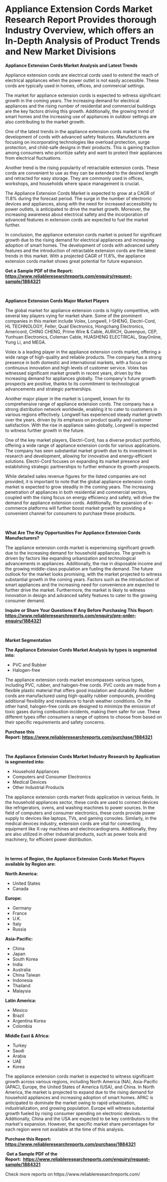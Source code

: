 <p><h1>Appliance Extension Cords Market Research Report Provides thorough Industry Overview, which offers an In-Depth Analysis of Product Trends and New Market Divisions</h1></p><p><strong>Appliance Extension Cords Market Analysis and Latest Trends</strong></p>
<p><p>Appliance extension cords are electrical cords used to extend the reach of electrical appliances when the power outlet is not easily accessible. These cords are typically used in homes, offices, and commercial settings.</p><p>The market for appliance extension cords is expected to witness significant growth in the coming years. The increasing demand for electrical appliances and the rising number of residential and commercial buildings are the key factors driving this growth. Additionally, the growing trend of smart homes and the increasing use of appliances in outdoor settings are also contributing to the market growth.</p><p>One of the latest trends in the appliance extension cords market is the development of cords with advanced safety features. Manufacturers are focusing on incorporating technologies like overload protection, surge protection, and child-safe designs in their products. This is gaining traction among consumers who prioritize safety and want to protect their appliances from electrical fluctuations.</p><p>Another trend is the rising popularity of retractable extension cords. These cords are convenient to use as they can be extended to the desired length and retracted for easy storage. They are commonly used in offices, workshops, and households where space management is crucial.</p><p>The Appliance Extension Cords Market is expected to grow at a CAGR of 11.8% during the forecast period. The surge in the number of electronic devices and appliances, along with the need for increased accessibility to power outlets, is anticipated to drive the market growth. Moreover, the increasing awareness about electrical safety and the incorporation of advanced features in extension cords are expected to fuel the market further.</p><p>In conclusion, the appliance extension cords market is poised for significant growth due to the rising demand for electrical appliances and increasing adoption of smart homes. The development of cords with advanced safety features and the introduction of retractable extension cords are the latest trends in this market. With a projected CAGR of 11.8%, the appliance extension cords market shows great potential for future expansion.</p></p>
<p><strong>Get a Sample PDF of the Report:&nbsp; <a href="https://www.reliableresearchreports.com/enquiry/request-sample/1884321">https://www.reliableresearchreports.com/enquiry/request-sample/1884321</a></strong></p>
<p>&nbsp;</p>
<p><strong>Appliance Extension Cords Major Market Players</strong></p>
<p><p>The global market for appliance extension cords is highly competitive, with several key players vying for market share. Some of the prominent companies in this market include Volex, Longwell, I-SHENG, Electri-Cord, HL TECHNOLOGY, Feller, Quail Electronics, Hongchang Electronics, Americord, CHING CHENG, Prime Wire & Cable, AURICH, Queenpuo, CEP, Yunhuan Electronics, Coleman Cable, HUASHENG ELECTRICAL, StayOnline, Yung Li, and MEGA.</p><p>Volex is a leading player in the appliance extension cords market, offering a wide range of high-quality and reliable products. The company has a strong presence in both domestic and international markets, with a focus on continuous innovation and high levels of customer service. Volex has witnessed significant market growth in recent years, driven by the increasing demand for appliances globally. The company's future growth prospects are positive, thanks to its commitment to technological advancements and strategic partnerships.</p><p>Another major player in the market is Longwell, known for its comprehensive range of appliance extension cords. The company has a strong distribution network worldwide, enabling it to cater to customers in various regions effectively. Longwell has experienced steady market growth over the years, driven by its emphasis on product quality and customer satisfaction. With the rise in appliance sales globally, Longwell is expected to witness further growth in the future.</p><p>One of the key market players, Electri-Cord, has a diverse product portfolio, offering a wide range of appliance extension cords for various applications. The company has seen substantial market growth due to its investment in research and development, allowing for innovative and energy-efficient solutions. Electri-Cord focuses on expanding its market presence and establishing strategic partnerships to further enhance its growth prospects.</p><p>While detailed sales revenue figures for the listed companies are not provided, it is important to note that the global appliance extension cords market is expected to grow steadily in the coming years. The increasing penetration of appliances in both residential and commercial sectors, coupled with the rising focus on energy efficiency and safety, will drive the demand for appliance extension cords. Additionally, the expansion of e-commerce platforms will further boost market growth by providing a convenient channel for consumers to purchase these products.</p></p>
<p>&nbsp;</p>
<p><strong>What Are The Key Opportunities For Appliance Extension Cords Manufacturers?</strong></p>
<p><p>The appliance extension cords market is experiencing significant growth due to the increasing demand for household appliances. The growth is driven by factors like expanding urbanization and technological advancements in appliances. Additionally, the rise in disposable income and the growing middle-class population are fueling the demand. The future outlook for the market looks promising, with the market projected to witness substantial growth in the coming years. Factors such as the introduction of smart appliances and the increasing need for convenience are expected to further drive the market. Furthermore, the market is likely to witness innovation in design and advanced safety features to cater to the growing consumer demand.</p></p>
<p><strong>Inquire or Share Your Questions If Any Before Purchasing This Report: <a href="https://www.reliableresearchreports.com/enquiry/pre-order-enquiry/1884321">https://www.reliableresearchreports.com/enquiry/pre-order-enquiry/1884321</a></strong></p>
<p>&nbsp;</p>
<p><strong>Market Segmentation</strong></p>
<p><strong>The Appliance Extension Cords Market Analysis by types is segmented into:</strong></p>
<p><ul><li>PVC and Rubber</li><li>Halogen-free</li></ul></p>
<p><p>The appliance extension cords market encompasses various types, including PVC, rubber, and halogen-free cords. PVC cords are made from a flexible plastic material that offers good insulation and durability. Rubber cords are manufactured using high-quality rubber compounds, providing additional flexibility and resistance to harsh weather conditions. On the other hand, halogen-free cords are designed to minimize the emission of toxic gases during combustion incidents, making them safer for use. These different types offer consumers a range of options to choose from based on their specific requirements and safety concerns.</p></p>
<p><strong>Purchase this Report:&nbsp;<a href="https://www.reliableresearchreports.com/purchase/1884321">https://www.reliableresearchreports.com/purchase/1884321</a></strong></p>
<p>&nbsp;</p>
<p><strong>The Appliance Extension Cords Market Industry Research by Application is segmented into:</strong></p>
<p><ul><li>Household Appliances</li><li>Computers and Consumer Electronics</li><li>Medical Devices</li><li>Other Industrial Products</li></ul></p>
<p><p>The appliance extension cords market finds application in various fields. In the household appliances sector, these cords are used to connect devices like refrigerators, ovens, and washing machines to power sources. In the field of computers and consumer electronics, these cords provide power supply to devices like laptops, TVs, and gaming consoles. Similarly, in the medical devices industry, extension cords are vital for connecting equipment like X-ray machines and electrocardiograms. Additionally, they are also utilized in other industrial products, such as power tools and machinery, for efficient power distribution.</p></p>
<p>&nbsp;</p>
<p><strong>In terms of Region, the Appliance Extension Cords Market Players available by Region are:</strong></p>
<p>
    <p> <strong> North America: </strong>
        <ul>
            <li>United States</li>
            <li>Canada</li>
        </ul>
        </p> 
    <p> <strong> Europe: </strong>
        <ul>
            <li>Germany</li>
            <li>France</li>
            <li>U.K.</li>
            <li>Italy</li>
            <li>Russia</li>
        </ul>
        </p> 
    <p> <strong> Asia-Pacific: </strong>
        <ul>
            <li>China</li>
            <li>Japan</li>
            <li>South Korea</li>
            <li>India</li>
            <li>Australia</li>
            <li>China Taiwan</li>
            <li>Indonesia</li>
            <li>Thailand</li>
            <li>Malaysia</li>
        </ul>
        </p> 
    <p> <strong> Latin America: </strong>
        <ul>
            <li>Mexico</li>
            <li>Brazil</li>
            <li>Argentina Korea</li>
            <li>Colombia</li>
        </ul>
        </p> 
    <p> <strong> Middle East & Africa: </strong>
        <ul>
            <li>Turkey</li>
            <li>Saudi</li>
            <li>Arabia</li>
            <li>UAE</li>
            <li>Korea</li>
        </ul>
    </p>
    </p>
<p><p>The appliance extension cords market is expected to witness significant growth across various regions, including North America (NA), Asia-Pacific (APAC), Europe, the United States of America (USA), and China. In North America, the market is projected to expand due to the rising demand for household appliances and increasing adoption of smart homes. APAC is anticipated to dominate the market owing to rapid urbanization, industrialization, and growing population. Europe will witness substantial growth fueled by rising consumer spending on electronic devices. Additionally, China and the USA are expected to be key contributors to the market's expansion. However, the specific market share percentages for each region were not available at the time of this analysis.</p></p>
<p><strong>Purchase this Report: <a href="https://www.reliableresearchreports.com/purchase/1884321">https://www.reliableresearchreports.com/purchase/1884321</a></strong></p>
<p>&nbsp;<strong>Get a Sample PDF of the Report:&nbsp;&nbsp;<a href="https://www.reliableresearchreports.com/enquiry/request-sample/1884321">https://www.reliableresearchreports.com/enquiry/request-sample/1884321</a></strong></p>
<p><strong></strong></p>
<p>Check more reports on https://www.reliableresearchreports.com/</p>